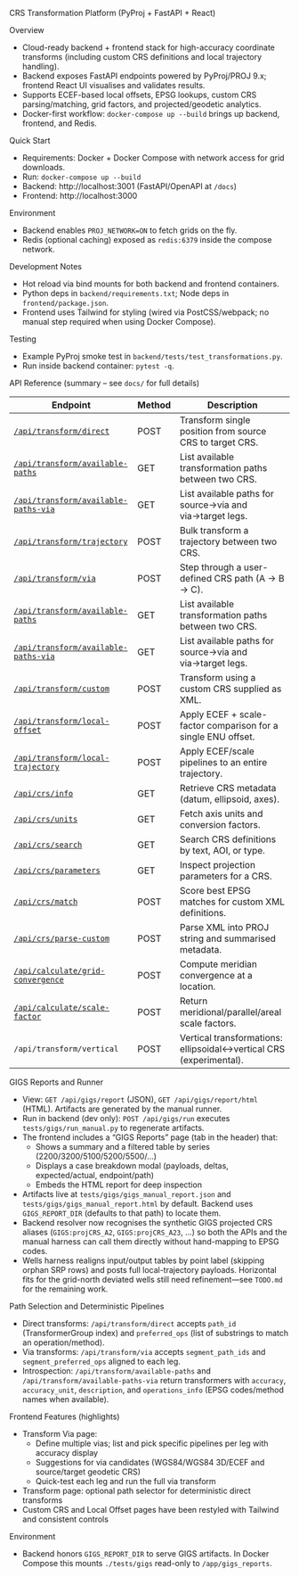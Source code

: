 CRS Transformation Platform (PyProj + FastAPI + React)

Overview
- Cloud-ready backend + frontend stack for high-accuracy coordinate transforms (including custom CRS definitions and local trajectory handling).
- Backend exposes FastAPI endpoints powered by PyProj/PROJ 9.x; frontend React UI visualises and validates results.
- Supports ECEF-based local offsets, EPSG lookups, custom CRS parsing/matching, grid factors, and projected/geodetic analytics.
- Docker-first workflow: `docker-compose up --build` brings up backend, frontend, and Redis.

Quick Start
- Requirements: Docker + Docker Compose with network access for grid downloads.
- Run: `docker-compose up --build`
- Backend: http://localhost:3001 (FastAPI/OpenAPI at `/docs`)
- Frontend: http://localhost:3000

Environment
- Backend enables `PROJ_NETWORK=ON` to fetch grids on the fly.
- Redis (optional caching) exposed as `redis:6379` inside the compose network.

Development Notes
- Hot reload via bind mounts for both backend and frontend containers.
- Python deps in `backend/requirements.txt`; Node deps in `frontend/package.json`.
- Frontend uses Tailwind for styling (wired via PostCSS/webpack; no manual step required when using Docker Compose).

Testing
- Example PyProj smoke test in `backend/tests/test_transformations.py`.
- Run inside backend container: `pytest -q`.

API Reference (summary – see `docs/` for full details)

| Endpoint | Method | Description |
| --- | --- | --- |
| [`/api/transform/direct`](docs/transform_direct.md) | POST | Transform single position from source CRS to target CRS. |
| [`/api/transform/available-paths`](docs/transform_direct.md) | GET | List available transformation paths between two CRS. |
| [`/api/transform/available-paths-via`](docs/transform_available_paths_via.md) | GET | List available paths for source→via and via→target legs. |
| [`/api/transform/trajectory`](docs/transform_trajectory.md) | POST | Bulk transform a trajectory between two CRS. |
| [`/api/transform/via`](docs/transform_via.md) | POST | Step through a user-defined CRS path (A → B → C). |
| [`/api/transform/available-paths`](docs/transform_direct.md) | GET | List available transformation paths between two CRS. |
| [`/api/transform/available-paths-via`](docs/transform_available_paths_via.md) | GET | List available paths for source→via and via→target legs. |
| [`/api/transform/custom`](docs/transform_custom.md) | POST | Transform using a custom CRS supplied as XML. |
| [`/api/transform/local-offset`](docs/transform_local_offset.md) | POST | Apply ECEF + scale-factor comparison for a single ENU offset. |
| [`/api/transform/local-trajectory`](docs/transform_local_trajectory.md) | POST | Apply ECEF/scale pipelines to an entire trajectory. |
| [`/api/crs/info`](docs/crs_info.md) | GET | Retrieve CRS metadata (datum, ellipsoid, axes). |
| [`/api/crs/units`](docs/crs_units.md) | GET | Fetch axis units and conversion factors. |
| [`/api/crs/search`](docs/crs_search.md) | GET | Search CRS definitions by text, AOI, or type. |
| [`/api/crs/parameters`](docs/crs_parameters.md) | GET | Inspect projection parameters for a CRS. |
| [`/api/crs/match`](docs/crs_match.md) | POST | Score best EPSG matches for custom XML definitions. |
| [`/api/crs/parse-custom`](docs/crs_parse_custom.md) | POST | Parse XML into PROJ string and summarised metadata. |
| [`/api/calculate/grid-convergence`](docs/calc_grid_convergence.md) | POST | Compute meridian convergence at a location. |
| [`/api/calculate/scale-factor`](docs/calc_scale_factor.md) | POST | Return meridional/parallel/areal scale factors. |
| `/api/transform/vertical` | POST | Vertical transformations: ellipsoidal↔vertical CRS (experimental). |

GIGS Reports and Runner
- View: `GET /api/gigs/report` (JSON), `GET /api/gigs/report/html` (HTML).  Artifacts are generated by the manual runner.
- Run in backend (dev only): `POST /api/gigs/run` executes `tests/gigs/run_manual.py` to regenerate artifacts.
- The frontend includes a “GIGS Reports” page (tab in the header) that:
  - Shows a summary and a filtered table by series (2200/3200/5100/5200/5500/…)
  - Displays a case breakdown modal (payloads, deltas, expected/actual, endpoint/path)
  - Embeds the HTML report for deep inspection
- Artifacts live at `tests/gigs/gigs_manual_report.json` and `tests/gigs/gigs_manual_report.html` by default. Backend uses `GIGS_REPORT_DIR` (defaults to that path) to locate them.
- Backend resolver now recognises the synthetic GIGS projected CRS aliases (`GIGS:projCRS_A2`, `GIGS:projCRS_A23`, …) so both the APIs and the manual harness can call them directly without hand-mapping to EPSG codes.
- Wells harness realigns input/output tables by point label (skipping orphan SRP rows) and posts full local-trajectory payloads. Horizontal fits for the grid-north deviated wells still need refinement—see `TODO.md` for the remaining work.

Path Selection and Deterministic Pipelines
- Direct transforms: `/api/transform/direct` accepts `path_id` (TransformerGroup index) and `preferred_ops` (list of substrings to match an operation/method).
- Via transforms: `/api/transform/via` accepts `segment_path_ids` and `segment_preferred_ops` aligned to each leg.
- Introspection: `/api/transform/available-paths` and `/api/transform/available-paths-via` return transformers with `accuracy`, `accuracy_unit`, `description`, and `operations_info` (EPSG codes/method names when available).

Frontend Features (highlights)
- Transform Via page:
  - Define multiple vias; list and pick specific pipelines per leg with accuracy display
  - Suggestions for via candidates (WGS84/WGS84 3D/ECEF and source/target geodetic CRS)
  - Quick-test each leg and run the full via transform
- Transform page: optional path selector for deterministic direct transforms
- Custom CRS and Local Offset pages have been restyled with Tailwind and consistent controls

Environment
- Backend honors `GIGS_REPORT_DIR` to serve GIGS artifacts. In Docker Compose this mounts `./tests/gigs` read-only to `/app/gigs_reports`.
